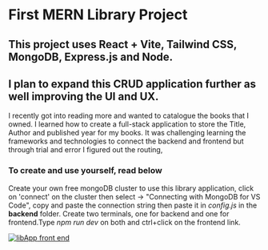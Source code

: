 # First MERN Library Project
## This project uses React + Vite, Tailwind CSS, MongoDB, Express.js and Node. 
## I plan to expand this CRUD application further as well improving the UI and UX.
I recently got into reading more and wanted to catalogue the books that I owned. 
I learned how to create a full-stack application to store the Title, Author and published year for my books.
It was challenging learning the frameworks and technologies to connect the backend and frontend but through trial and error I figured 
out the routing, 
### To create and use yourself, read below 
Create your own free mongoDB cluster to use this library application, click on 'connect' on the cluster then select -> 
"Connecting with MongoDB for VS Code", copy and paste the connection string then paste it in _config.js_ in the **backend** folder.
Create two terminals, one for backend and one for frontend.Type _npm run dev_ on both and ctrl+click on the frontend link.


<a href="https://ibb.co/n7cgcfm"><img src="https://i.ibb.co/48TmTMt/libApp.png" alt="libApp" border="0"> front end </a>
